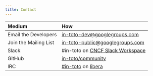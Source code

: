 ```yaml
---
title: Contact
---
```


Medium | How
:------|:---
Email the Developers | [in-toto-dev@googlegroups.com](mailto:in-toto-dev@googlegroups.com)
Join the Mailing List | [in-toto-public@googlegroups.com](https://groups.google.com/g/in-toto-public)
Slack | #in-toto on [CNCF Slack Workspace](https://slack.cncf.io/)
GitHub | [in-toto/community](https://github.com/in-toto/community)
IRC | [#in-toto](https://web.libera.chat/#in-toto) on [libera](https://libera.chat)
